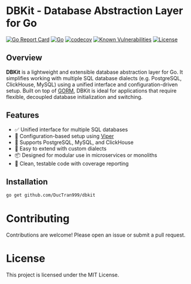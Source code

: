 # DBKit - Database Abstraction Layer for Go

[![Go Report Card](https://goreportcard.com/badge/github.com/DucTran999/dbkit)](https://goreportcard.com/report/github.com/DucTran999/dbkit)
[![Go](https://img.shields.io/badge/Go-1.23-blue?logo=go)](https://golang.org)
[![codecov](https://codecov.io/gh/DucTran999/dbkit/graph/badge.svg?token=5XBMMBKCPD)](https://codecov.io/gh/DucTran999/dbkit)
[![Known Vulnerabilities](https://snyk.io/test/github/ductran999/dbkit/badge.svg)](https://snyk.io/test/github/ductran999/dbkit)
[![License](https://img.shields.io/github/license/DucTran999/dbkit)](LICENSE)

## Overview

**DBKit** is a lightweight and extensible database abstraction layer for Go. It simplifies working with multiple SQL database dialects (e.g. PostgreSQL, ClickHouse, MySQL) using a unified interface and configuration-driven setup. Built on top of [GORM](https://gorm.io), DBKit is ideal for applications that require flexible, decoupled database initialization and switching.

## Features

- ✅ Unified interface for multiple SQL databases  
- 🔧 Configuration-based setup using [Viper](https://github.com/spf13/viper)  
- 🔌 Supports PostgreSQL, MySQL, and ClickHouse  
- 🧪 Easy to extend with custom dialects  
- 📦 Designed for modular use in microservices or monoliths  
- 🧹 Clean, testable code with coverage reporting  

## Installation

```bash
go get github.com/DucTran999/dbkit
```

# Contributing
Contributions are welcome! Please open an issue or submit a pull request.

# License
This project is licensed under the MIT License.

